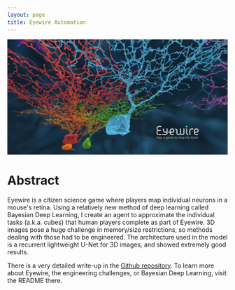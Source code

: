 ```yaml
---
layout: page
title: Eyewire Automation
---
```


![](/img/eyewire.jpg)

# Abstract

Eyewire is a citizen science game where players map individual neurons in a mouse's retina. Using a relatively new method of deep learning called Bayesian Deep Learning, I create an agent to approximate the individual tasks (a.k.a. cubes) that human players complete as part of Eyewire. 3D images pose a huge challenge in memory/size restrictions, so methods dealing with those had to be engineered. The architecture used in the model is a recurrent lightweight U-Net for 3D images, and showed extremely good results.

There is a very detailed write-up in the [Github repository](https://github.com/BLimmie/eyewire_validator). To learn more about Eyewire, the engineering challenges, or Bayesian Deep Learning, visit the README there. 